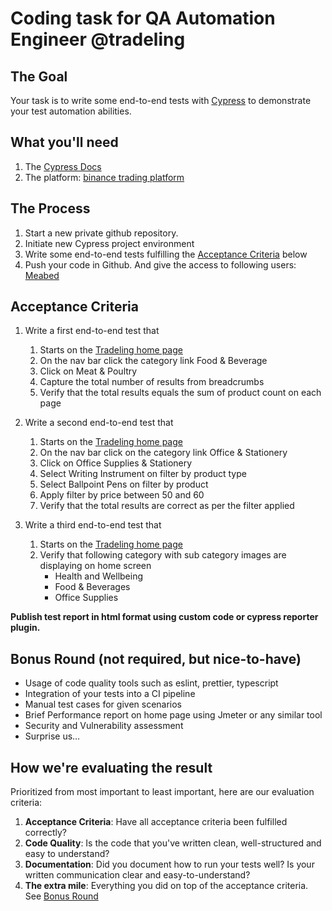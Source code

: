 # Coding task for QA Automation Engineer @tradeling

## The Goal

Your task is to write some end-to-end tests with [Cypress](https://www.cypress.io) to demonstrate your test automation abilities.

## What you'll need

1. The [Cypress Docs](https://docs.cypress.io)
1. The platform: [binance trading platform](https://www.binance.com/en)

## The Process

1. Start a new private github repository.
1. Initiate new Cypress project environment
1. Write some end-to-end tests fulfilling the [Acceptance Criteria](#acceptance-criteria) below
1. Push your code in Github. And give the access to following users: [Meabed](https://github.com/meabed)

## Acceptance Criteria

1. Write a first end-to-end test that
   1. Starts on the [Tradeling home page](https://tradeling.com/)
   1. On the nav bar click the category link Food & Beverage
   1. Click on Meat & Poultry
   1. Capture the total number of results from breadcrumbs
   1. Verify that the total results equals the sum of product count on each page

1. Write a second end-to-end test that
   1. Starts on the [Tradeling home page](https://tradeling.com/)
   1. On the nav bar click on the category link Office & Stationery
   1. Click on Office Supplies & Stationery
   1. Select Writing Instrument on filter by product type
   1. Select Ballpoint Pens on filter by product
   1. Apply filter by price between 50 and 60
   1. Verify that the total results are correct as per the filter applied

1. Write a third end-to-end test that
   1. Starts on the [Tradeling home page](https://mytrade.link/en)
   1. Verify that following category with sub category images are displaying on home screen
        - Health and Wellbeing
        - Food  & Beverages
        - Office Supplies


 **Publish test report in html format using custom code or cypress reporter plugin.**
## Bonus Round (not required, but nice-to-have)

- Usage of code quality tools such as eslint, prettier, typescript
- Integration of your tests into a CI pipeline
- Manual test cases for given scenarios
- Brief Performance report on home page using Jmeter or any similar tool
- Security and Vulnerability assessment
- Surprise us…

## How we're evaluating the result

Prioritized from most important to least important, here are our evaluation criteria:

1. **Acceptance Criteria**: Have all acceptance criteria been fulfilled correctly?
1. **Code Quality**: Is the code that you've written clean, well-structured and easy to understand?
1. **Documentation**: Did you document how to run your tests well? Is your written communication clear and easy-to-understand?
1. **The extra mile**: Everything you did on top of the acceptance criteria. See [Bonus Round](#bonus-round)
